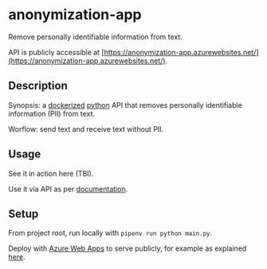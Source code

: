 # anonymization-app
Remove personally identifiable information from text.

API is publicly accessible at [https://anonymization-app.azurewebsites.net/](https://anonymization-app.azurewebsites.net/).

## Description

Synopsis: a [dockerized](https://www.docker.com/) [python](https://www.python.org/) API that removes personally identifiable information (PII) from text.

Worflow: send text and receive text without PII.

## Usage

See it in action here (TBI).

Use it via API as per [documentation](https://anonymization-app.azurewebsites.net/docs).

## Setup

From project root, run locally with `pipenv run python main.py`.

Deploy with [Azure Web Apps](https://azure.microsoft.com/en-us/services/app-service/web/) to serve publicly, for example as explained [here](https://medium.com/nerd-for-tech/deploying-a-simple-fastapi-in-azure-79c59c430064).

